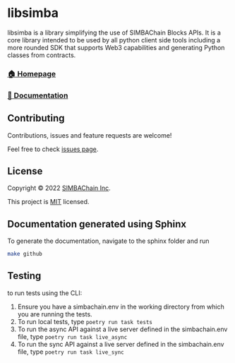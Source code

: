 # libsimba

libsimba is a library simplifying the use of SIMBAChain Blocks APIs. It is a core library intended to be used
by all python client side tools including a more rounded SDK that supports Web3 capabilities and generating
Python classes from contracts.

### [🏠 Homepage](https://github.com/SIMBAChain/libsimba)
### [📝 Documentation](https://simbachain.github.io/libsimba)

## Contributing

Contributions, issues and feature requests are welcome!

Feel free to check [issues page](https://github.com/SIMBAChain/libsimba/issues).

## License

Copyright © 2022 [SIMBAChain Inc](https://simbachain.com/).

This project is [MIT](https://github.com/SIMBAChain/libsimba/blob/main/LICENSE) licensed.

## Documentation generated using Sphinx

To generate the documentation, navigate to the sphinx folder and run
```bash
make github
```

## Testing

to run tests using the CLI:

1. Ensure you have a simbachain.env in the working directory from which you are running the tests.
2. To run local tests, type `poetry run task tests`
3. To run the async API against a live server defined in the simbachain.env file, type `poetry run task live_async`
4. To run the sync API against a live server defined in the simbachain.env file, type `poetry run task live_sync`

